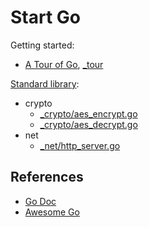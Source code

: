 # Start Go

Getting started:

- [A Tour of Go](https://tour.golang.org/), [_tour](_tour)

[Standard library](https://golang.org/pkg/):

- crypto
  - [_crypto/aes_encrypt.go](_crypto/aes_encrypt.go)
  - [_crypto/aes_decrypt.go](_crypto/aes_decrypt.go)
- net
  - [_net/http_server.go](_net/http_server.go)

## References

- [Go Doc](https://golang.org/doc/)
- [Awesome Go](https://github.com/avelino/awesome-go)
